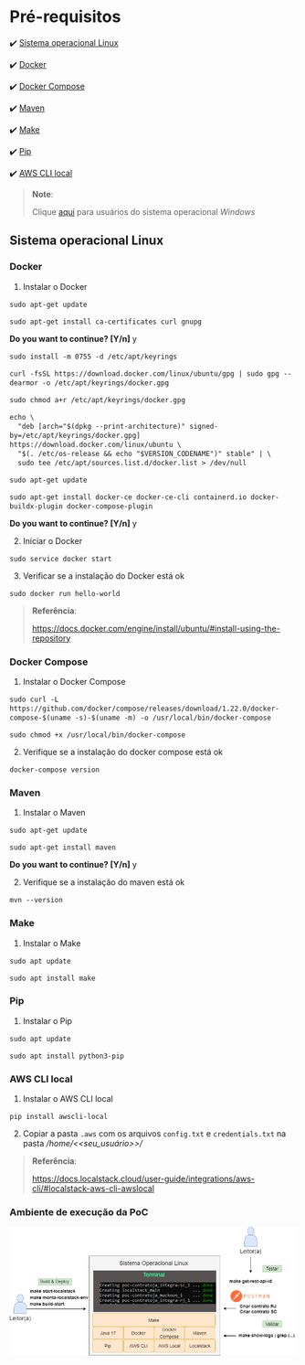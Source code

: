 <h1>Pré-requisitos</h1>

:heavy_check_mark: [Sistema operacional Linux](#sistema-operacional-linux)

:heavy_check_mark: [Docker](#docker)

:heavy_check_mark: [Docker Compose](#docker-compose)

:heavy_check_mark: [Maven](#maven)

:heavy_check_mark: [Make](#make)

:heavy_check_mark: [Pip](#pip)

:heavy_check_mark: [AWS CLI local](#awscli-local)

>
> **Note**:
> 
> Clique <a href="para-usuarios-windows.md">aqui</a> para usuários do sistema operacional _Windows_
> 

## Sistema operacional Linux 

### Docker

1. Instalar o Docker

```
sudo apt-get update
```

```
sudo apt-get install ca-certificates curl gnupg
```
**Do you want to continue? [Y/n]** y
	
```
sudo install -m 0755 -d /etc/apt/keyrings
```

```
curl -fsSL https://download.docker.com/linux/ubuntu/gpg | sudo gpg --dearmor -o /etc/apt/keyrings/docker.gpg
```

```
sudo chmod a+r /etc/apt/keyrings/docker.gpg
```

```
echo \
  "deb [arch="$(dpkg --print-architecture)" signed-by=/etc/apt/keyrings/docker.gpg] https://download.docker.com/linux/ubuntu \
  "$(. /etc/os-release && echo "$VERSION_CODENAME")" stable" | \
  sudo tee /etc/apt/sources.list.d/docker.list > /dev/null
```

```
sudo apt-get update
```

```
sudo apt-get install docker-ce docker-ce-cli containerd.io docker-buildx-plugin docker-compose-plugin
```
**Do you want to continue? [Y/n]** y

2. Iniciar o Docker

```
sudo service docker start
```

3. Verificar se a instalação do Docker está ok

```
sudo docker run hello-world
```

>
> **Referência**:
> 
> https://docs.docker.com/engine/install/ubuntu/#install-using-the-repository
>

### Docker Compose

1. Instalar o Docker Compose

```
sudo curl -L https://github.com/docker/compose/releases/download/1.22.0/docker-compose-$(uname -s)-$(uname -m) -o /usr/local/bin/docker-compose
```

```
sudo chmod +x /usr/local/bin/docker-compose
```

2. Verifique se a instalação do docker compose está ok

```
docker-compose version
```

### Maven

1. Instalar o Maven

```
sudo apt-get update
```

```
sudo apt-get install maven
```
**Do you want to continue? [Y/n]** y

2. Verifique se a instalação do maven está ok

```
mvn --version
```

### Make

1. Instalar o Make

```
sudo apt update
```

```
sudo apt install make
```

### Pip

1. Instalar o Pip

```
sudo apt update
```

```
sudo apt install python3-pip
```

### AWS CLI local

1. Instalar o AWS CLI local

```
pip install awscli-local
```

2. Copiar a pasta `.aws` com os arquivos `config.txt` e `credentials.txt` na pasta _/home/<<seu_usuário>>/_

>
> **Referência**:
> 
> https://docs.localstack.cloud/user-guide/integrations/aws-cli/#localstack-aws-cli-awslocal
>
                          
### Ambiente de execução da PoC

<img src="/imagens/ambiente-execucao.png">